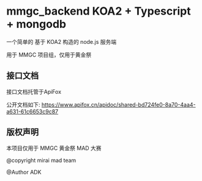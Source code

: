 # mmgc_backend KOA2 + Typescript + mongodb

一个简单的 基于 KOA2 构造的 node.js 服务端

用于 MMGC 项目组，仅用于黄金祭

## 接口文档

接口文档托管于ApiFox

公开文档如下: https://www.apifox.cn/apidoc/shared-bd724fe0-8a70-4aa4-a631-61c6653c9c87

## 版权声明

本项目仅用于 MMGC 黄金祭 MAD 大赛

@copyright mirai mad team

@Author ADK
